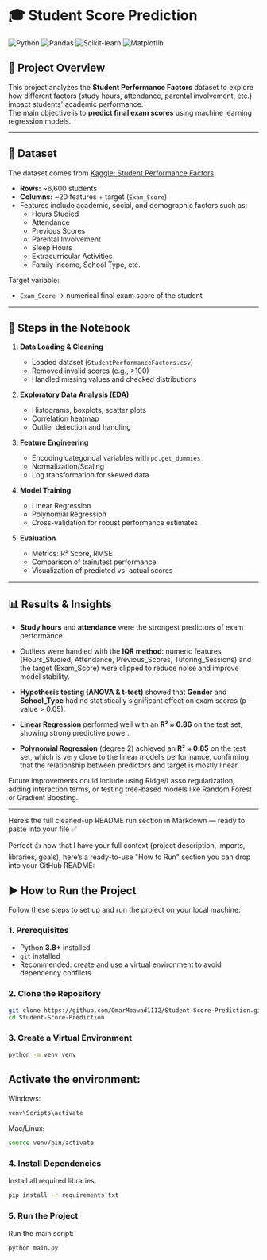 # 🎓 Student Score Prediction

![Python](https://img.shields.io/badge/Python-3.9+-blue.svg)
![Pandas](https://img.shields.io/badge/Pandas-Data%20Analysis-yellow.svg)
![Scikit-learn](https://img.shields.io/badge/Scikit--learn-ML-orange.svg)
![Matplotlib](https://img.shields.io/badge/Matplotlib-Visualization-green.svg)

## 📌 Project Overview
This project analyzes the **Student Performance Factors** dataset to explore how different factors (study hours, attendance, parental involvement, etc.) impact students' academic performance.  
The main objective is to **predict final exam scores** using machine learning regression models.

---

## 📂 Dataset
The dataset comes from [Kaggle: Student Performance Factors](https://www.kaggle.com/datasets/lainguyn123/student-performance-factors).  

- **Rows:** ~6,600 students  
- **Columns:** ~20 features + target (`Exam_Score`)  
- Features include academic, social, and demographic factors such as:
  - Hours Studied  
  - Attendance  
  - Previous Scores  
  - Parental Involvement  
  - Sleep Hours  
  - Extracurricular Activities  
  - Family Income, School Type, etc.  

Target variable:  
- `Exam_Score` → numerical final exam score of the student  

---

## 🔑 Steps in the Notebook
1. **Data Loading & Cleaning**
   - Loaded dataset (`StudentPerformanceFactors.csv`)
   - Removed invalid scores (e.g., >100)
   - Handled missing values and checked distributions

2. **Exploratory Data Analysis (EDA)**
   - Histograms, boxplots, scatter plots
   - Correlation heatmap
   - Outlier detection and handling

3. **Feature Engineering**
   - Encoding categorical variables with `pd.get_dummies`
   - Normalization/Scaling
   - Log transformation for skewed data

4. **Model Training**
   - Linear Regression
   - Polynomial Regression
   - Cross-validation for robust performance estimates

5. **Evaluation**
   - Metrics: R² Score, RMSE
   - Comparison of train/test performance
   - Visualization of predicted vs. actual scores

---

## 📊 Results & Insights

- **Study hours** and **attendance**  were the strongest predictors of exam performance.

- Outliers were handled with the **IQR method**: numeric features (Hours_Studied, Attendance, Previous_Scores, Tutoring_Sessions) and the target (Exam_Score) were clipped to reduce noise and improve model stability.

- **Hypothesis testing (ANOVA & t-test)** showed that **Gender** and **School_Type** had no statistically significant effect on exam scores (p-value > 0.05).

- **Linear Regression** performed well with an **R² ≈ 0.86** on the test set, showing strong predictive power.

- **Polynomial Regression** (degree 2) achieved an **R² ≈ 0.85** on the test set, which is very close to the linear model’s performance, confirming that the relationship between predictors and target is mostly linear.

Future improvements could include using Ridge/Lasso regularization, adding interaction terms, or testing tree-based models like Random Forest or Gradient Boosting.
  
---

Here’s the full cleaned-up README run section in Markdown — ready to paste into your file ✅


Perfect 👍 now that I have your full context (project description, imports, libraries, goals), here’s a ready-to-use "How to Run" section you can drop into your GitHub README:

## ▶️ How to Run the Project

Follow these steps to set up and run the project on your local machine:

### 1. Prerequisites
- Python **3.8+** installed  
- `git` installed  
- Recommended: create and use a virtual environment to avoid dependency conflicts  

### 2. Clone the Repository
```bash
git clone https://github.com/OmarMoawad1112/Student-Score-Prediction.git
cd Student-Score-Prediction
```

### 3. Create a Virtual Environment
```bash
python -m venv venv
```

## Activate the environment:

Windows: 
```bash 
venv\Scripts\activate
```

Mac/Linux: 
```bash 
source venv/bin/activate
```

### 4. Install Dependencies

Install all required libraries:
```bash
pip install -r requirements.txt
```

### 5. Run the Project

Run the main script:
```bash
python main.py
```
